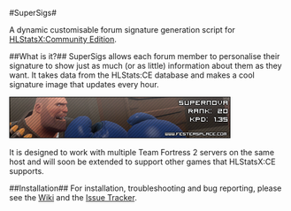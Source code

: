 #SuperSigs#

A dynamic customisable forum signature generation script for [HLStatsX:Community Edition](http://hlxcommunity.com/).

##What is it?##
SuperSigs allows each forum member to personalise their signature to show just as much (or as little) information about them as they want. It takes data from the HLStats:CE database and makes a cool signature image that updates every hour.

![SuperSigs Example](http://github.com/mfoo/SuperSigs/raw/master/example.png "SuperSigs Example")

It is designed to work with multiple Team Fortress 2 servers on the same host and will soon be extended to support other games that HLStatsX:CE supports.

##Installation##
For installation, troubleshooting and bug reporting, please see the  [Wiki](http://wiki.github.com/mfoo/SuperSigs/) and the [Issue Tracker](http://github.com/mfoo/SuperSigs/issues).
